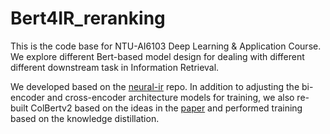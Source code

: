 # Bert4IR_reranking

This is the code base for NTU-AI6103 Deep Learning & Application Course. We explore different Bert-based model design for dealing with different different downstream task in Information Retrieval.

We developed based on the [neural-ir](https://github.com/abhinav-neil/neural-ir/tree/main) repo. In addition to adjusting the bi-encoder and cross-encoder architecture models for training, we also re-built ColBertv2 based on the ideas in the [paper](https://arxiv.org/abs/2112.01488) and performed training based on the knowledge distillation.